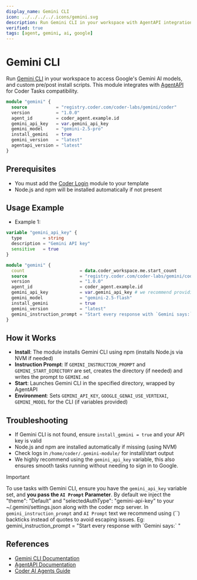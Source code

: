 ```yaml
---
display_name: Gemini CLI
icon: ../../../../.icons/gemini.svg
description: Run Gemini CLI in your workspace with AgentAPI integration
verified: true
tags: [agent, gemini, ai, google]
---
```


# Gemini CLI

Run [Gemini CLI](https://ai.google.dev/gemini-api/docs/cli) in your workspace to access Google's Gemini AI models, and custom pre/post install scripts. This module integrates with [AgentAPI](https://github.com/coder/agentapi) for Coder Tasks compatibility.

```tf
module "gemini" {
  source           = "registry.coder.com/coder-labs/gemini/coder"
  version          = "1.0.0"
  agent_id         = coder_agent.example.id
  gemini_api_key   = var.gemini_api_key
  gemini_model     = "gemini-2.5-pro"
  install_gemini   = true
  gemini_version   = "latest"
  agentapi_version = "latest"
}
```

## Prerequisites

- You must add the [Coder Login](https://registry.coder.com/modules/coder-login/coder) module to your template
- Node.js and npm will be installed automatically if not present

## Usage Example

- Example 1:

```tf
variable "gemini_api_key" {
  type        = string
  description = "Gemini API key"
  sensitive   = true
}

module "gemini" {
  count                     = data.coder_workspace.me.start_count
  source                    = "registry.coder.com/coder-labs/gemini/coder"
  version                   = "1.0.0"
  agent_id                  = coder_agent.example.id
  gemini_api_key            = var.gemini_api_key # we recommend providing this parameter inorder to have a smoother experience (i.e. no google sign-in)
  gemini_model              = "gemini-2.5-flash"
  install_gemini            = true
  gemini_version            = "latest"
  gemini_instruction_prompt = "Start every response with `Gemini says:`"
}
```

## How it Works

- **Install**: The module installs Gemini CLI using npm (installs Node.js via NVM if needed)
- **Instruction Prompt**: If `GEMINI_INSTRUCTION_PROMPT` and `GEMINI_START_DIRECTORY` are set, creates the directory (if needed) and writes the prompt to `GEMINI.md`
- **Start**: Launches Gemini CLI in the specified directory, wrapped by AgentAPI
- **Environment**: Sets `GEMINI_API_KEY`, `GOOGLE_GENAI_USE_VERTEXAI`, `GEMINI_MODEL` for the CLI (if variables provided)

## Troubleshooting

- If Gemini CLI is not found, ensure `install_gemini = true` and your API key is valid
- Node.js and npm are installed automatically if missing (using NVM)
- Check logs in `/home/coder/.gemini-module/` for install/start output
- We highly recommend using the `gemini_api_key` variable, this also ensures smooth tasks running without needing to sign in to Google.

> [!IMPORTANT]
> To use tasks with Gemini CLI, ensure you have the `gemini_api_key` variable set, and **you pass the `AI Prompt` Parameter**.
> By default we inject the "theme": "Default" and "selectedAuthType": "gemini-api-key" to your ~/.gemini/settings.json along with the coder mcp server.
> In `gemini_instruction_prompt` and `AI Prompt` text we recommend using (\`\`) backticks instead of quotes to avoid escaping issues. Eg: gemini_instruction_prompt = "Start every response with \`Gemini says:\` "

## References

- [Gemini CLI Documentation](https://ai.google.dev/gemini-api/docs/cli)
- [AgentAPI Documentation](https://github.com/coder/agentapi)
- [Coder AI Agents Guide](https://coder.com/docs/tutorials/ai-agents)
